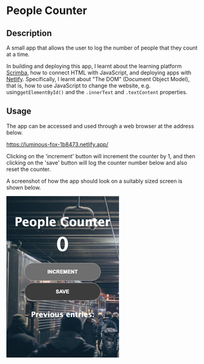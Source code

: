 # People Counter

## Description

A small app that allows the user to log the number of people that they count at a time.

In building and deploying this app, I learnt about the learning platform [Scrimba](https://scrimba.com/), how to connect HTML with JavaScript, and deploying apps with [Netlify](https://www.netlify.com/). Specifically, I learnt about "The DOM" (Document Object Model), that is, how to use JavaScript to change the website, e.g. using`getElementById()` and the `.innerText` and `.textContent` properties.

## Usage

The app can be accessed and used through a web browser at the address below.

https://luminous-fox-1b8473.netlify.app/

Clicking on the 'increment' button will increment the counter by 1, and then clicking on the 'save' button will log the counter number below and also reset the counter.

A screenshot of how the app should look on a suitably sized screen is shown below.

![screenshot of counter app](ss.png)
